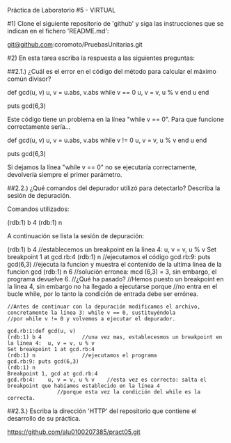 Práctica de Laboratorio #5 - VIRTUAL

#1) Clone el siguiente repositorio de 'github' y siga las instrucciones que se indican en el fichero 'README.md':

git@github.com:coromoto/PruebasUnitarias.git

#2) En esta tarea escriba la respuesta a las siguientes preguntas:

   ##2.1.) ¿Cuál es el error en el código del método para calcular el máximo común divisor?

  def gcd(u, v)
    u, v = u.abs, v.abs
    while v == 0
      u, v = v, u % v
    end
    u
  end

  puts gcd(6,3)

  Este código tiene un problema en la línea  "while v == 0". Para que funcione correctamente sería...

  def gcd(u, v)
    u, v = u.abs, v.abs
    while v != 0
      u, v = v, u % v
    end
    u
  end

  puts gcd(6,3)

  Si dejamos la línea "while v == 0" no se ejecutaría correctamente, devolvería siempre el primer parámetro.

   ##2.2.) ¿Qué comandos del depurador utilizó para detectarlo? Describa la sesión de depuración.

   Comandos utilizados:
   
   (rdb:1) b 4
   (rdb:1) n

   A continuación se lista la sesión de depuración:
   
   (rdb:1) b 4 				//establecemos un breakpoint en la linea 4:  u, v = v, u % v
    Set breakpoint 1 at gcd.rb:4
   (rdb:1) n				//ejecutamos el código
    gcd.rb:9: puts gcd(6,3)		//ejecuta la funcion y muestra el contenido de la ultima linea de la funcion gcd
   (rdb:1) n
    6					//solución erronea: mcd (6,3) = 3, sin embargo, el programa devuelve 6.
					//¿Qué ha pasado?
					//Hemos puesto un breakpoint en la linea 4, sin embargo no ha llegado a ejecutarse porque
					//no entra en el bucle while, por lo tanto la condición de entrada debe ser errónea.


    //Antes de continuar con la depuración modificamos el archivo, concretamente la línea 3: while v == 0, sustituyéndola
    //por while v != 0 y volvemos a ejecutar el depurador.
    
    gcd.rb:1:def gcd(u, v)
    (rdb:1) b 4				//una vez mas, establecesmos un breakpoint en la linea 4:  u, v = v, u % v
    Set breakpoint 1 at gcd.rb:4
    (rdb:1) n				//ejecutamos el programa
    gcd.rb:9: puts gcd(6,3)
    (rdb:1) n
    Breakpoint 1, gcd at gcd.rb:4
    gcd.rb:4:    u, v = v, u % v	//esta vez es correcto: salta el breakpoint que habíamos establecido en la línea 4
					//porque esta vez la condición del while es la correcta.
   
   ##2.3.) Escriba la dirección 'HTTP' del repositorio que contiene el desarrollo de su práctica.
   
   https://github.com/alu0100207385/pract05.git